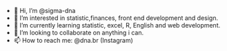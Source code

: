 - 👋 Hi, I’m @sigma-dna
- 👀 I’m interested in statistic,finances, front end development and design.
- 🌱 I’m currently learning statistic, excel, R, English and web development.
- 💞️ I’m looking to collaborate on anything i can.
- 📫 How to reach me: @dna.br (Instagram)

<!---
sigma-dna/sigma-dna is a ✨ special ✨ repository because its `README.md` (this file) appears on your GitHub profile.
You can click the Preview link to take a look at your changes.
--->
